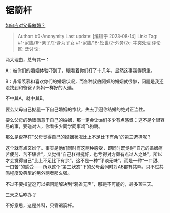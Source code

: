 # 锯箭杆
[如何应对父母催婚？](https://www.zhihu.com/question/26194923/answer/3164100588)

> Author: #0-Anonymity
> Last update: [编辑于 2023-08-14]
> Link:
> Tag: #1-家族/1F-亲子/2-身为子女 #1-家族/1B-处世/2-外务/2e-冲突处理
> 评论区:
> 泛讨论:

两大理由，总有其一：

A：被你们的婚姻体验吓到了，眼看着你们打了十几年，显然这事我得慎重。

B：非常羡慕和喜欢你们的婚姻状况，而各种叔伯阿姨的婚姻就很惨，问题是我还没找到和爸爸 / 妈妈一样好的人选。

不中其A，就中其B。

要么父母自己掂量一下自己婚姻的惨状，失去了逼你结婚的绝对正当性。

要么父母的确很满意于自己的婚姻，那一定会让ta们多少有点感慨：这不是个很容易的事，要碰对人，你看多少同学同事鸡飞狗跳。

那么是否存在“父母觉得自己的婚姻状况比上不足比下有余”的第三选择呢？

这个就有点玄妙了。事实是他们同时有这两种感受，即同时既觉得“自己的婚姻痛苦疲劳、苦不堪言”，又觉得“自己扛得挺好，也亏得对方颇有点过人之处”，所以才会觉得自己“比上不足比下有余”。这不是一种“平淡无味”，而是一种“一口甜、一口苦”的感受——所以这个“第三状态”下的父母会同时对AB都有共鸣，只不过共鸣程度没典型的另外两者那么强。

不过不要指望这可以把问题解决到“鸦雀无声”，那是不可能的，最多顶三天。

三天之后咋办？

不好意思，这是外科，只管锯箭杆。
